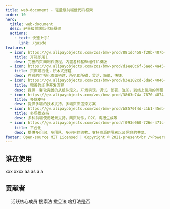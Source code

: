 ```yaml
---
title: web-document - 轻量级前端低代码框架
order: 10
hero:
  title: web-document
  desc: 轻量级前端低代码框架
  actions:
    - text: 快速上手1
      link: /guide
features:
  - icon: https://gw.alipayobjects.com/zos/bmw-prod/881dc458-f20b-407b-947a-95104b5ec82b/k79dm8ih_w144_h144.png
    title: 开箱即用1
    desc: 完善的页面制作流程，内置各种基础组件和模版
  - icon: https://gw.alipayobjects.com/zos/bmw-prod/d1ee0c6f-5aed-4a45-a507-339a4bfe076c/k7bjsocq_w144_h144.png
    title: 页面可视化，积木式搭建
    desc: 在线的可视化页面搭建，所见即所得，灵活，简单，快捷。
  - icon: https://gw.alipayobjects.com/zos/bmw-prod/b3e102cd-5dad-4046-a02a-be33241d1cc7/kj9t8oji_w144_h144.png
    title: 完善的组件开发流程
    desc: 提供一套较完善的从组件定义，开发实现，调试，部署，注册，到线上使用的流程
  - icon: https://gw.alipayobjects.com/zos/bmw-prod/3863e74a-7870-4874-b1e1-00a8cdf47684/kj9t7ww3_w144_h144.png
    title: 多端支持
    desc: 提供多端的技术支持，多端页面渲染方案
  - icon: https://gw.alipayobjects.com/zos/bmw-prod/b8570f4d-c1b1-45eb-a1da-abff53159967/kj9t990h_w144_h144.png
    title: 多场景支持
    desc: 多种前端使用场景支持，网页制作，D2C，海报生成等
  - icon: https://gw.alipayobjects.com/zos/bmw-prod/f093e060-726e-471c-a53e-e988ed3f560c/kj9t9sk7_w144_h144.png
    title: 平台化
    desc: 提供多组织，多团队，多应用的结构。支持资源的隔离以及信息的共享。
footer: Open-source MIT Licensed | Copyright © 2021-present<br />Powered by xxxx
---
```


## 谁在使用
 xxx  xxxx aa as a a 

## 贡献者

&ensp; &ensp;活跃核心成员
 搜索法  撒旦法 啥打法是否